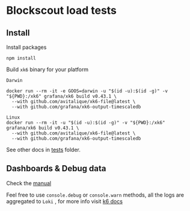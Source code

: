 
# Blockscout load tests

## Install
Install packages
```
npm install
```

Build `xk6` binary for your platform
```
Darwin

docker run --rm -it -e GOOS=darwin -u "$(id -u):$(id -g)" -v "${PWD}:/xk6" grafana/xk6 build v0.43.1 \
  --with github.com/avitalique/xk6-file@latest \
  --with github.com/grafana/xk6-output-timescaledb

Linux 
docker run --rm -it -u "$(id -u):$(id -g)" -v "${PWD}:/xk6" grafana/xk6 build v0.43.1 \
  --with github.com/avitalique/xk6-file@latest \
  --with github.com/grafana/xk6-output-timescaledb
```

See other docs in [tests](tests/README.md) folder.

## Dashboards & Debug data
Check the [manual](./dashboards/README.md)

Feel free to use `console.debug` or `console.warn` methods, all the logs are aggregated to `Loki` , for more info visit [k6 docs](https://k6.io/docs/cloud/analyzing-results/logs/)
